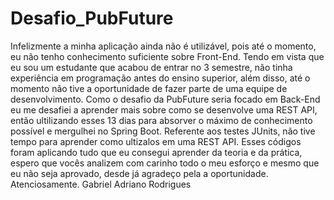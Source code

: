 # Desafio_PubFuture
Infelizmente a minha aplicação ainda não é utilizável, pois até o momento, eu não tenho conhecimento suficiente sobre Front-End. Tendo em vista que eu sou um estudante que acabou de entrar no 3 semestre, não tinha experiência em programação antes do ensino superior, além disso, até o momento não tive a oportunidade de fazer parte de uma equipe de desenvolvimento. Como o desafio da PubFuture seria focado em Back-End eu me desafiei a aprender mais sobre como se desenvolve uma REST API, então ultilizando esses 13 dias para absorver o máximo de conhecimento possível e mergulhei no Spring Boot.
Referente aos testes JUnits, não tive tempo para aprender como ultizalos em uma REST API. 
Esses códigos foram aplicando tudo que eu consegui aprender da teoria e da prática, espero que vocês analizem com carinho todo o meu esforço e mesmo que eu não seja aprovado, desde já agradeço pela a oportunidade. 
Atenciosamente.
Gabriel Adriano Rodrigues
